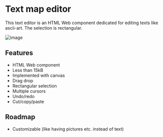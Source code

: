 # Text map editor

This text editor is an HTML Web component dedicated for editing texts like ascii-art. The selection is rectangular.

![image](https://github.com/francoisschwarzentruber/textmapeditor/assets/43071857/dc4f0980-b20d-450f-9a4a-68b5fed6b4ee)

## Features

- HTML Web component
- Less than 15kB
- Implemented with canvas
- Drag drop
- Rectangular selection
- Multiple cursors
- Undo/redo
- Cut/copy/paste

## Roadmap
- Customizable (like having pictures etc. instead of text)
